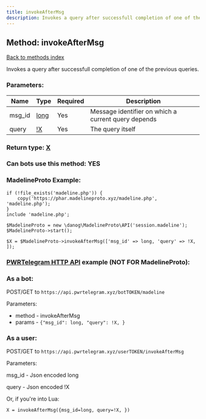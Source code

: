 ```yaml
---
title: invokeAfterMsg
description: Invokes a query after successfull completion of one of the previous queries.
---
```

## Method: invokeAfterMsg  
[Back to methods index](index.md)


Invokes a query after successfull completion of one of the previous queries.

### Parameters:

| Name     |    Type       | Required | Description |
|----------|---------------|----------|-------------|
|msg\_id|[long](../types/long.md) | Yes|Message identifier on which a current query depends|
|query|[!X](../types/!X.md) | Yes|The query itself|


### Return type: [X](../types/X.md)

### Can bots use this method: **YES**


### MadelineProto Example:


```
if (!file_exists('madeline.php')) {
    copy('https://phar.madelineproto.xyz/madeline.php', 'madeline.php');
}
include 'madeline.php';

$MadelineProto = new \danog\MadelineProto\API('session.madeline');
$MadelineProto->start();

$X = $MadelineProto->invokeAfterMsg(['msg_id' => long, 'query' => !X, ]);
```

### [PWRTelegram HTTP API](https://pwrtelegram.xyz) example (NOT FOR MadelineProto):

### As a bot:

POST/GET to `https://api.pwrtelegram.xyz/botTOKEN/madeline`

Parameters:

* method - invokeAfterMsg
* params - `{"msg_id": long, "query": !X, }`



### As a user:

POST/GET to `https://api.pwrtelegram.xyz/userTOKEN/invokeAfterMsg`

Parameters:

msg_id - Json encoded long

query - Json encoded !X




Or, if you're into Lua:

```
X = invokeAfterMsg({msg_id=long, query=!X, })
```

